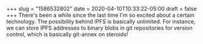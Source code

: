 +++
slug = "1586532802"
date = 2020-04-10T10:33:22-05:00
draft = false
+++
There's been a while since the last time I'm so excited about a certain technology. The possibility behind IPFS is basically unlimited. For instance, we can store IPFS addresses to binary blobs in git repositories for version control, which is basically git-annex on steroids!